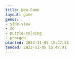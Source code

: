 ```yaml
---
title: New Game
layout: game
genes:
- side-view
- 2d
- puzzle-solving
- procgen
planted: 2023-11-05 15:47:41
tended: 2023-11-05 15:47:41
---
```



